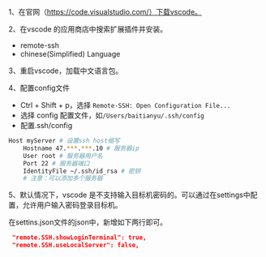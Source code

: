 1、在官网（https://code.visualstudio.com/）下载vscode。

2、在vscode 的应用商店中搜索扩展插件并安装。
- remote-ssh
- chinese(Simplified) Language

3、重启vscode，加载中文语言包。

4、配置config文件

- Ctrl + Shift + p，选择 `Remote-SSH: Open Configuration File...`
- 选择 config 配置文件，如`/Users/baitianyu/.ssh/config`
- 配置.ssh/config

```sh
Host myServer # 设置ssh host缩写
    Hostname 47.***.***.10 # 服务器ip
    User root # 服务器用户名
    Port 22 # 服务器端口
    IdentityFile ~/.ssh/id_rsa # 密钥
    # 注意：可以添加多个服务器
```

5、默认情况下，vscode 是不支持输入目标机密码的。可以通过在settings中配置，允许用户输入密码登录目标机。

在settins.json文件的json中，新增如下两行即可。

```json
 "remote.SSH.showLoginTerminal": true,
 "remote.SSH.useLocalServer": false,
```
